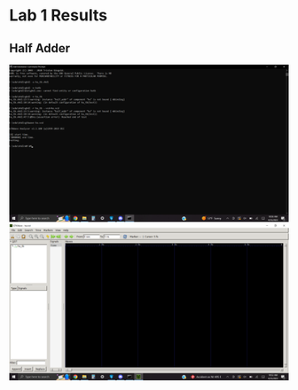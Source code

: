 # Lab 1 Results
## Half Adder

![Half Adder CMD](lab1_halfadder_cmd.png)
![Half Adder gtkwave](lab1_halfadder_gtkwave.png)

